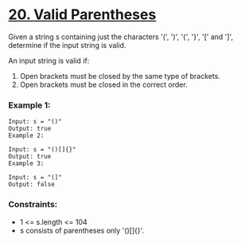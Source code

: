 # [20. Valid Parentheses](https://leetcode.com/problems/valid-parentheses/)
Given a string s containing just the characters '(', ')', '{', '}', '[' and ']', determine if the input string is valid.

An input string is valid if:

1. Open brackets must be closed by the same type of brackets.
2. Open brackets must be closed in the correct order.


### Example 1:

```
Input: s = "()"
Output: true
Example 2:
```

```
Input: s = "()[]{}"
Output: true
Example 3:
```

```
Input: s = "(]"
Output: false
```

### Constraints:

* 1 <= s.length <= 104
* s consists of parentheses only '()[]{}'.